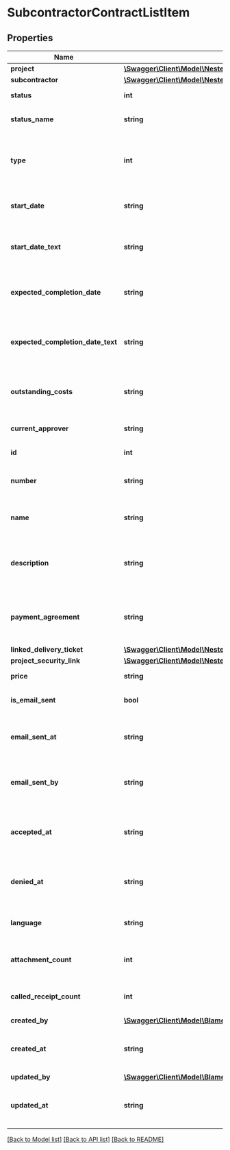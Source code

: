 # SubcontractorContractListItem

## Properties
Name | Type | Description | Notes
------------ | ------------- | ------------- | -------------
**project** | [**\Swagger\Client\Model\NestedProjectListItem**](NestedProjectListItem.md) |  | [optional] 
**subcontractor** | [**\Swagger\Client\Model\NestedContactListItem**](NestedContactListItem.md) |  | [optional] 
**status** | **int** | Status of the contract. | [optional] 
**status_name** | **string** | The name of the current status. | [optional] 
**type** | **int** | Type of the contract. (0 &#x3D; Permanent, 1 &#x3D; Directing, 2 &#x3D; Outsourced) | [optional] 
**start_date** | **string** | The starting date of the subcontractor contract. | [optional] 
**start_date_text** | **string** | The starting date text of the subcontractor contract. | [optional] 
**expected_completion_date** | **string** | The expected completion date of the subcontractor contract. | [optional] 
**expected_completion_date_text** | **string** | The expected completion date text of the subcontractor contract. | [optional] 
**outstanding_costs** | **string** | The outstanding costs for this subcontractor contract. | [optional] 
**current_approver** | **string** | The full name of the current approver. | [optional] 
**id** | **int** | The ID of the Contract. | [optional] 
**number** | **string** | The identification number of the contract. | [optional] 
**name** | **string** | The display name of the contract. Can be NULL. | [optional] 
**description** | **string** | The description of the contract. May contain HTML content. | [optional] 
**payment_agreement** | **string** | The payment agreement of the contract. May contain HTML content. | [optional] 
**linked_delivery_ticket** | [**\Swagger\Client\Model\NestedDeliveryTicketListItem**](NestedDeliveryTicketListItem.md) |  | [optional] 
**project_security_link** | [**\Swagger\Client\Model\NestedProjectSecurityCodeLinkListItem**](NestedProjectSecurityCodeLinkListItem.md) |  | [optional] 
**price** | **string** | The price of the contract. | [optional] 
**is_email_sent** | **bool** | True if an email was already sent. | [optional] 
**email_sent_at** | **string** | The date the email was sent in ATOM-format. | [optional] 
**email_sent_by** | **string** | The username of the user that sent the email. | [optional] 
**accepted_at** | **string** | The date when contract was accepted in ATOM-format. | [optional] 
**denied_at** | **string** | The date the contract was denied in ATOM-format. | [optional] 
**language** | **string** | The locale used by this contract, e.g.: nl-NL. | [optional] 
**attachment_count** | **int** | The attachment count for this contract. | [optional] 
**called_receipt_count** | **int** | The called receipt count for this contract. | [optional] 
**created_by** | [**\Swagger\Client\Model\BlameableUser**](BlameableUser.md) |  | [optional] 
**created_at** | **string** | The creation date of the object in ATOM/ISO-8601 format | [optional] 
**updated_by** | [**\Swagger\Client\Model\BlameableUser**](BlameableUser.md) |  | [optional] 
**updated_at** | **string** | The creation date of the object in ATOM/ISO-8601 format | [optional] 

[[Back to Model list]](../README.md#documentation-for-models) [[Back to API list]](../README.md#documentation-for-api-endpoints) [[Back to README]](../README.md)


